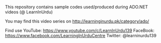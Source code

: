 This repository contains sample codes used/produced during ADO.NET videos (@ LearnInUrdu)

You may find this video series on http://learninginurdu.pk/category/ado/

Find use 
YouTube: https://www.youtube.com/c/LearnInUrdu139
FaceBook: https://www.facebook.com/LearningInUrduCentre
Twitter: @learninurdu139

